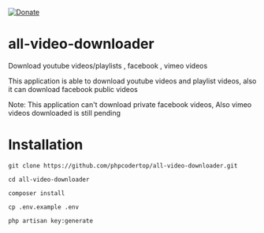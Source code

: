 [![Donate](https://img.shields.io/badge/Donate-PayPal-green.svg)](https://www.paypal.me/AhmedHalima)
# all-video-downloader
Download youtube videos/playlists , facebook , vimeo videos

This application is able to download youtube videos and playlist videos, also it can download facebook public videos

Note: This application can't download private facebook videos, Also vimeo videos downloaded is still pending

# Installation
~~~~
git clone https://github.com/phpcodertop/all-video-downloader.git

cd all-video-downloader

composer install 

cp .env.example .env

php artisan key:generate
~~~~
